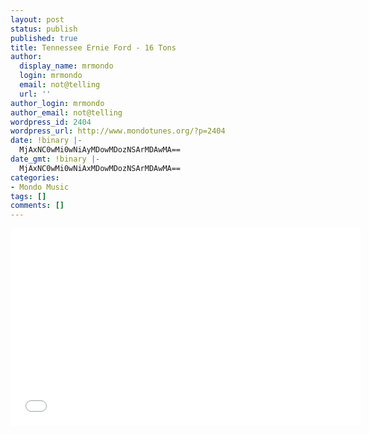 ```yaml
---
layout: post
status: publish
published: true
title: Tennessee Ernie Ford - 16 Tons
author:
  display_name: mrmondo
  login: mrmondo
  email: not@telling
  url: ''
author_login: mrmondo
author_email: not@telling
wordpress_id: 2404
wordpress_url: http://www.mondotunes.org/?p=2404
date: !binary |-
  MjAxNC0wMi0wNiAyMDowMDozNSArMDAwMA==
date_gmt: !binary |-
  MjAxNC0wMi0wNiAxMDowMDozNSArMDAwMA==
categories:
- Mondo Music
tags: []
comments: []
---
```

<iframe width="560" height="315" src="//www.youtube.com/embed/Joo90ZWrUkU#t=19" frameborder="0"> </iframe>
